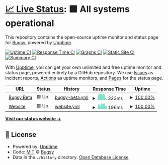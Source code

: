 # [📈 Live Status](https://status.bugsyhq.com): <!--live status--> **🟩 All systems operational**

This repository contains the open-source uptime monitor and status page for [Bugsy](https://status.bugsyhq.com), powered by [Upptime](https://github.com/upptime/upptime).

[![Uptime CI](https://github.com/bugsyhq/upptime/workflows/Uptime%20CI/badge.svg)](https://github.com/bugsyhq/upptime/actions?query=workflow%3A%22Uptime+CI%22)
[![Response Time CI](https://github.com/bugsyhq/upptime/workflows/Response%20Time%20CI/badge.svg)](https://github.com/bugsyhq/upptime/actions?query=workflow%3A%22Response+Time+CI%22)
[![Graphs CI](https://github.com/bugsyhq/upptime/workflows/Graphs%20CI/badge.svg)](https://github.com/bugsyhq/upptime/actions?query=workflow%3A%22Graphs+CI%22)
[![Static Site CI](https://github.com/bugsyhq/upptime/workflows/Static%20Site%20CI/badge.svg)](https://github.com/bugsyhq/upptime/actions?query=workflow%3A%22Static+Site+CI%22)
[![Summary CI](https://github.com/bugsyhq/upptime/workflows/Summary%20CI/badge.svg)](https://github.com/bugsyhq/upptime/actions?query=workflow%3A%22Summary+CI%22)

With [Upptime](https://upptime.js.org), you can get your own unlimited and free uptime monitor and status page, powered entirely by a GitHub repository. We use [Issues](https://github.com/bugsyhq/upptime/issues) as incident reports, [Actions](https://github.com/bugsyhq/upptime/actions) as uptime monitors, and [Pages](https://status.bugsyhq.com) for the status page.

<!--start: status pages-->
<!-- This summary is generated by Upptime (https://github.com/upptime/upptime) -->
<!-- Do not edit this manually, your changes will be overwritten -->
<!-- prettier-ignore -->
| URL | Status | History | Response Time | Uptime |
| --- | ------ | ------- | ------------- | ------ |
| <img alt="" src="https://favicons.githubusercontent.com/beta.bugsyhq.com" height="13"> [Bugsy Beta](https://beta.bugsyhq.com) | 🟩 Up | [bugsy-beta.yml](https://github.com/bugsyhq/upptime/commits/HEAD/history/bugsy-beta.yml) | <details><summary><img alt="Response time graph" src="./graphs/bugsy-beta/response-time-week.png" height="20"> 323ms</summary><br><a href="https://status.bugsyhq.com/history/bugsy-beta"><img alt="Response time 461" src="https://img.shields.io/endpoint?url=https%3A%2F%2Fraw.githubusercontent.com%2Fbugsyhq%2Fupptime%2FHEAD%2Fapi%2Fbugsy-beta%2Fresponse-time.json"></a><br><a href="https://status.bugsyhq.com/history/bugsy-beta"><img alt="24-hour response time 392" src="https://img.shields.io/endpoint?url=https%3A%2F%2Fraw.githubusercontent.com%2Fbugsyhq%2Fupptime%2FHEAD%2Fapi%2Fbugsy-beta%2Fresponse-time-day.json"></a><br><a href="https://status.bugsyhq.com/history/bugsy-beta"><img alt="7-day response time 323" src="https://img.shields.io/endpoint?url=https%3A%2F%2Fraw.githubusercontent.com%2Fbugsyhq%2Fupptime%2FHEAD%2Fapi%2Fbugsy-beta%2Fresponse-time-week.json"></a><br><a href="https://status.bugsyhq.com/history/bugsy-beta"><img alt="30-day response time 362" src="https://img.shields.io/endpoint?url=https%3A%2F%2Fraw.githubusercontent.com%2Fbugsyhq%2Fupptime%2FHEAD%2Fapi%2Fbugsy-beta%2Fresponse-time-month.json"></a><br><a href="https://status.bugsyhq.com/history/bugsy-beta"><img alt="1-year response time 461" src="https://img.shields.io/endpoint?url=https%3A%2F%2Fraw.githubusercontent.com%2Fbugsyhq%2Fupptime%2FHEAD%2Fapi%2Fbugsy-beta%2Fresponse-time-year.json"></a></details> | <details><summary><a href="https://status.bugsyhq.com/history/bugsy-beta">100.00%</a></summary><a href="https://status.bugsyhq.com/history/bugsy-beta"><img alt="All-time uptime 99.96%" src="https://img.shields.io/endpoint?url=https%3A%2F%2Fraw.githubusercontent.com%2Fbugsyhq%2Fupptime%2FHEAD%2Fapi%2Fbugsy-beta%2Fuptime.json"></a><br><a href="https://status.bugsyhq.com/history/bugsy-beta"><img alt="24-hour uptime 100.00%" src="https://img.shields.io/endpoint?url=https%3A%2F%2Fraw.githubusercontent.com%2Fbugsyhq%2Fupptime%2FHEAD%2Fapi%2Fbugsy-beta%2Fuptime-day.json"></a><br><a href="https://status.bugsyhq.com/history/bugsy-beta"><img alt="7-day uptime 100.00%" src="https://img.shields.io/endpoint?url=https%3A%2F%2Fraw.githubusercontent.com%2Fbugsyhq%2Fupptime%2FHEAD%2Fapi%2Fbugsy-beta%2Fuptime-week.json"></a><br><a href="https://status.bugsyhq.com/history/bugsy-beta"><img alt="30-day uptime 100.00%" src="https://img.shields.io/endpoint?url=https%3A%2F%2Fraw.githubusercontent.com%2Fbugsyhq%2Fupptime%2FHEAD%2Fapi%2Fbugsy-beta%2Fuptime-month.json"></a><br><a href="https://status.bugsyhq.com/history/bugsy-beta"><img alt="1-year uptime 99.96%" src="https://img.shields.io/endpoint?url=https%3A%2F%2Fraw.githubusercontent.com%2Fbugsyhq%2Fupptime%2FHEAD%2Fapi%2Fbugsy-beta%2Fuptime-year.json"></a></details>
| <img alt="" src="https://favicons.githubusercontent.com/www.bugsyhq.com" height="13"> [Website](https://www.bugsyhq.com) | 🟩 Up | [website.yml](https://github.com/bugsyhq/upptime/commits/HEAD/history/website.yml) | <details><summary><img alt="Response time graph" src="./graphs/website/response-time-week.png" height="20"> 196ms</summary><br><a href="https://status.bugsyhq.com/history/website"><img alt="Response time 372" src="https://img.shields.io/endpoint?url=https%3A%2F%2Fraw.githubusercontent.com%2Fbugsyhq%2Fupptime%2FHEAD%2Fapi%2Fwebsite%2Fresponse-time.json"></a><br><a href="https://status.bugsyhq.com/history/website"><img alt="24-hour response time 163" src="https://img.shields.io/endpoint?url=https%3A%2F%2Fraw.githubusercontent.com%2Fbugsyhq%2Fupptime%2FHEAD%2Fapi%2Fwebsite%2Fresponse-time-day.json"></a><br><a href="https://status.bugsyhq.com/history/website"><img alt="7-day response time 196" src="https://img.shields.io/endpoint?url=https%3A%2F%2Fraw.githubusercontent.com%2Fbugsyhq%2Fupptime%2FHEAD%2Fapi%2Fwebsite%2Fresponse-time-week.json"></a><br><a href="https://status.bugsyhq.com/history/website"><img alt="30-day response time 230" src="https://img.shields.io/endpoint?url=https%3A%2F%2Fraw.githubusercontent.com%2Fbugsyhq%2Fupptime%2FHEAD%2Fapi%2Fwebsite%2Fresponse-time-month.json"></a><br><a href="https://status.bugsyhq.com/history/website"><img alt="1-year response time 372" src="https://img.shields.io/endpoint?url=https%3A%2F%2Fraw.githubusercontent.com%2Fbugsyhq%2Fupptime%2FHEAD%2Fapi%2Fwebsite%2Fresponse-time-year.json"></a></details> | <details><summary><a href="https://status.bugsyhq.com/history/website">100.00%</a></summary><a href="https://status.bugsyhq.com/history/website"><img alt="All-time uptime 99.99%" src="https://img.shields.io/endpoint?url=https%3A%2F%2Fraw.githubusercontent.com%2Fbugsyhq%2Fupptime%2FHEAD%2Fapi%2Fwebsite%2Fuptime.json"></a><br><a href="https://status.bugsyhq.com/history/website"><img alt="24-hour uptime 100.00%" src="https://img.shields.io/endpoint?url=https%3A%2F%2Fraw.githubusercontent.com%2Fbugsyhq%2Fupptime%2FHEAD%2Fapi%2Fwebsite%2Fuptime-day.json"></a><br><a href="https://status.bugsyhq.com/history/website"><img alt="7-day uptime 100.00%" src="https://img.shields.io/endpoint?url=https%3A%2F%2Fraw.githubusercontent.com%2Fbugsyhq%2Fupptime%2FHEAD%2Fapi%2Fwebsite%2Fuptime-week.json"></a><br><a href="https://status.bugsyhq.com/history/website"><img alt="30-day uptime 99.96%" src="https://img.shields.io/endpoint?url=https%3A%2F%2Fraw.githubusercontent.com%2Fbugsyhq%2Fupptime%2FHEAD%2Fapi%2Fwebsite%2Fuptime-month.json"></a><br><a href="https://status.bugsyhq.com/history/website"><img alt="1-year uptime 99.99%" src="https://img.shields.io/endpoint?url=https%3A%2F%2Fraw.githubusercontent.com%2Fbugsyhq%2Fupptime%2FHEAD%2Fapi%2Fwebsite%2Fuptime-year.json"></a></details>

<!--end: status pages-->

[**Visit our status website →**](https://status.bugsyhq.com)

## 📄 License

- Powered by: [Upptime](https://github.com/upptime/upptime)
- Code: [MIT](./LICENSE) © [Bugsy](https://status.bugsyhq.com)
- Data in the `./history` directory: [Open Database License](https://opendatacommons.org/licenses/odbl/1-0/)

